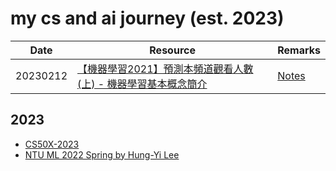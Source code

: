 # my cs and ai journey (est. 2023)
|Date|Resource|Remarks|
|------------ | ------------| ------------| 
|20230212 |[【機器學習2021】預測本頻道觀看人數 (上) - 機器學習基本概念簡介](https://www.youtube.com/watch?v=Ye018rCVvOo)| [Notes](cs-and-ai/ntu-ml-2022-spring/week-1/preparation-1/)|

## 2023
- [CS50X-2023](cs50x-2023/)
- [NTU ML 2022 Spring by Hung-Yi Lee](ntu-ml-2022-spring/)
